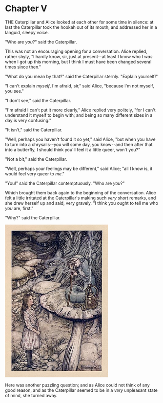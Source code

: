# Chapter V

THE Caterpillar and Alice looked at each other for some time in silence: at last the Caterpillar took the hookah out of its mouth, and addressed her in a languid, sleepy voice.

"Who are _you_?" said the Caterpillar.

This was not an encouraging opening for a conversation. Alice replied, rather shyly, "I hardly know, sir, just at present--at least I know who I _was_ when I got up this morning, but I think I must have been changed several times since then."

"What do you mean by that?" said the Caterpillar sternly. "Explain yourself!"

"I can't explain _myself_, I'm afraid, sir," said Alice, "because I'm not myself, you see."

"I don't see," said the Caterpillar.

"I'm afraid I can't put it more clearly," Alice replied very politely, "for I can't understand it myself to begin with; and being so many different sizes in a day is very confusing."

"It isn't," said the Caterpillar.

"Well, perhaps you haven't found it so yet," said Alice, "but when you have to turn into a chrysalis--you will some day, you know--and then after that into a butterfly, I should think you'll feel it a little queer, won't you?"

"Not a bit," said the Caterpillar.

"Well, perhaps your feelings may be different," said Alice; "all I know is, it would feel very queer to _me_."

"You!" said the Caterpillar contemptuously. "Who are _you_?"

Which brought them back again to the beginning of the conversation. Alice felt a little irritated at the Caterpillar's making such _very_ short remarks, and she drew herself up and said, very gravely, "I think you ought to tell me who _you_ are, first."

"Why?" said the Caterpillar.

![Illustration: Advice from a Caterpillar](/images/advice.jpg)

Here was another puzzling question; and as Alice could not think of any good reason, and as the Caterpillar seemed to be in a _very_ unpleasant state of mind, she turned away.